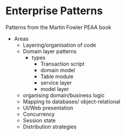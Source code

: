 # Enterprise Patterns

Patterns from the Martin Fowler PEAA book

- Areas
  - Layering/organisation of code
  - Domain layer patterns
    - types
      - Transaction script
      - domain model
      - Table module
      - service layer
      - model layer
  - organising domain/business logic
  - Mapping to databases/ object-relational
  - UI/Web presentation
  - Concurrency
  - Session state
  - Distribution strategies
